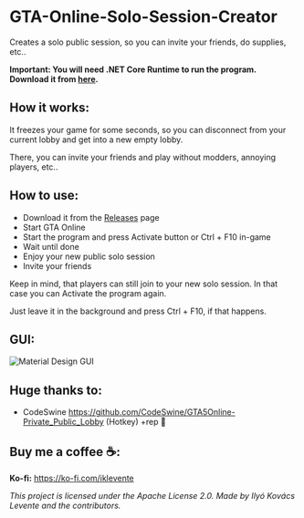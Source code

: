 # GTA-Online-Solo-Session-Creator
Creates a solo public session, so you can invite your friends, do supplies, etc..

**Important: You will need .NET Core Runtime to run the program. Download it from [here](https://dotnet.microsoft.com/download).**

## How it works:
It freezes your game for some seconds, so you can disconnect from your current lobby and get into a new empty lobby.

There, you can invite your friends and play without modders, annoying players, etc..

## How to use:
- Download it from the [Releases](https://github.com/iklevente/GTA-Online-Solo-Session-Creator/releases/latest) page
- Start GTA Online
- Start the program and press Activate button or Ctrl + F10 in-game
- Wait until done
- Enjoy your new public solo session
- Invite your friends

Keep in mind, that players can still join to your new solo session. In that case you can Activate the program again.

Just leave it in the background and press Ctrl + F10, if that happens.

## GUI:
![Material Design GUI](https://raw.githubusercontent.com/iklevente/GTA-Online-Solo-Session-Creator/master/Resources/screenshot.PNG)

## Huge thanks to:
- CodeSwine https://github.com/CodeSwine/GTA5Online-Private_Public_Lobby (Hotkey) +rep 🍺

## Buy me a coffee ☕:
**Ko-fi:** https://ko-fi.com/iklevente

*This project is licensed under the Apache License 2.0. Made by Ilyó Kovács Levente and the contributors.*
